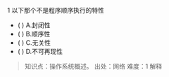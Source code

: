 1
以下那个不是程序顺序执行的特性
- ( ) A.封闭性 
- ( ) B.顺序性 
- ( ) C.无关性 
- ( ) D.不可再现性

> 知识点：操作系统概述。
> 出处：网络
> 难度：1
> 解释
